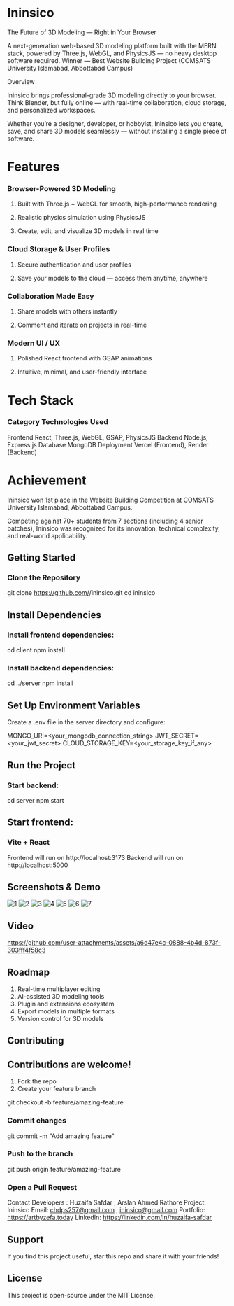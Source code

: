 # Ininsico 
The Future of 3D Modeling — Right in Your Browser

A next-generation web-based 3D modeling platform built with the MERN stack, powered by Three.js, WebGL, and PhysicsJS — no heavy desktop software required.
 Winner — Best Website Building Project (COMSATS University Islamabad, Abbottabad Campus)

 Overview

Ininsico brings professional-grade 3D modeling directly to your browser. Think Blender, but fully online — with real-time collaboration, cloud storage, and personalized workspaces.

Whether you’re a designer, developer, or hobbyist, Ininsico lets you create, save, and share 3D models seamlessly — without installing a single piece of software.

# Features
### Browser-Powered 3D Modeling

1. Built with Three.js + WebGL for smooth, high-performance rendering

2. Realistic physics simulation using PhysicsJS

3. Create, edit, and visualize 3D models in real time

### Cloud Storage & User Profiles

1. Secure authentication and user profiles

2. Save your models to the cloud — access them anytime, anywhere

### Collaboration Made Easy

1. Share models with others instantly

2. Comment and iterate on projects in real-time

### Modern UI / UX

1. Polished React frontend with GSAP animations

2. Intuitive, minimal, and user-friendly interface

# Tech Stack
### Category	         Technologies Used
Frontend	         React, Three.js, WebGL, GSAP, PhysicsJS
Backend	           Node.js, Express.js
Database	         MongoDB
Deployment	       Vercel (Frontend), Render (Backend)

# Achievement

Ininsico won 1st place in the Website Building Competition at COMSATS University Islamabad, Abbottabad Campus.

Competing against 70+ students from 7 sections (including 4 senior batches), Ininsico was recognized for its innovation, technical complexity, and real-world applicability.


## Getting Started
### Clone the Repository

git clone https://github.com/<your-username>/ininsico.git
cd ininsico

## Install Dependencies
### Install frontend dependencies:

cd client
npm install

### Install backend dependencies:

cd ../server
npm install

## Set Up Environment Variables

Create a .env file in the server directory and configure:

MONGO_URI=<your_mongodb_connection_string>
JWT_SECRET=<your_jwt_secret>
CLOUD_STORAGE_KEY=<your_storage_key_if_any>

## Run the Project
### Start backend: 

cd server
npm start

## Start frontend: 

### Vite + React

Frontend will run on http://localhost:3173
Backend will run on http://localhost:5000

## Screenshots & Demo

![1](https://github.com/user-attachments/assets/84e2af3e-8c6c-47d8-a8e8-3b55617e244b)
![2](https://github.com/user-attachments/assets/da1ae86f-54fb-4f6e-b590-914785c75700)
![3](https://github.com/user-attachments/assets/86f022e4-7c5c-47f2-b4a9-be74b4259527)
![4](https://github.com/user-attachments/assets/f4414978-af95-4843-913e-f31d08e8833f)
![5](https://github.com/user-attachments/assets/66f9dcd6-e1af-4fe7-8955-83206b1c9b9c)
![6](https://github.com/user-attachments/assets/6a41f682-8128-4c66-b10d-2fc41b8f4383)
![7](https://github.com/user-attachments/assets/06191a9c-85d9-4136-b931-29148e55b163)

## Video 

https://github.com/user-attachments/assets/a6d47e4c-0888-4b4d-873f-303fff4f58c3

## Roadmap

1. Real-time multiplayer editing
2. AI-assisted 3D modeling tools
3. Plugin and extensions ecosystem
4. Export models in multiple formats
5. Version control for 3D models

## Contributing

## Contributions are welcome!

1. Fork the repo
2. Create your feature branch

git checkout -b feature/amazing-feature

### Commit changes

git commit -m "Add amazing feature"

### Push to the branch

git push origin feature/amazing-feature

### Open a Pull Request


Contact
Developers : Huzaifa Safdar , Arslan Ahmed Rathore
Project: Ininsico
Email: chdps257@gmail.com , ininsico@gmail.com
Portfolio: https://artbyzefa.today
LinkedIn: https://linkedin.com/in/huzaifa-safdar

## Support

If you find this project useful, star this repo and share it with your friends!

## License

This project is open-source under the MIT License.



